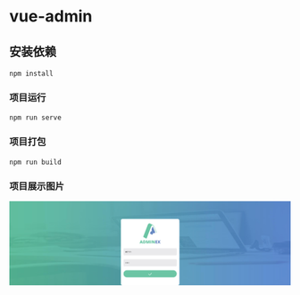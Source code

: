 # vue-admin

## 安装依赖
```
npm install
```

### 项目运行
```
npm run serve
```

### 项目打包
```
npm run build
```

### 项目展示图片

![登录](login.png)
